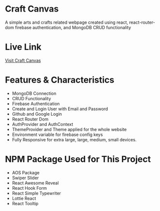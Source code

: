
# Craft Canvas
A simple arts and crafts related webpage created using react, react-router-dom firebase authentication, and MongoDB CRUD functionality

# Live Link
[Visit Craft Canvas](https://a10-assignment-project.web.app)


# Features & Characteristics
-  MongoDB Connection
-  CRUD Functionality
-  Firebase Authentication
-  Create and Login User with Email and Password
-  Github and Google Login
-  React Router Dom
-  AuthProvider and AuthContext
-  ThemeProvider and Theme applied for the whole website
-  Environment variable for firebase config keys
-  Fully Responsive for extra large, large, medium, small devices.



# NPM Package Used for This Project
-  AOS Package
-  Swiper Slider
-  React Awesome Reveal
-  React Hook Form
-  React Simple Typewriter
-  Lottie React
-  React Tooltip



